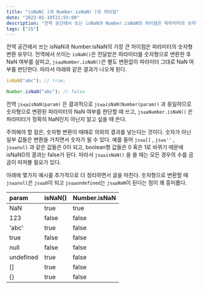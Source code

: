 ```yaml
---
title: "isNaN( )과 Number.isNaN( )의 차이점"
date: "2023-01-19T21:55:00"
description: "전역 공간에서 쓰는 isNaN과 Number.isNaN의 차이점은 파라미터의 숫자형 변환 유무다. isNaN은 전달받은 파라미터를 숫자형으로 변환 후 NaN 여부를 판별하지만 Number.isNaN은 별도의 변환없이 받은 파라미터 그대로 NaN여부를 판단한다. 숫자형 변환시 예기치 않은 결과가 나올 수 있으므로 isNaN을 쓸 때는 항상 주의해서 써야한다."
tags: ["JS"]
---
```


전역 공간에서 쓰는 isNaN과 Number.isNaN의 가장 큰 차이점은 파라미터의 숫자형 변환 유무다. 전역에서 쓰이는 `isNaN()`은 전달받은 파라미터를 숫자형으로 변환한 후 NaN 여부를 살피고, `js≤≥Number.isNaN()`은 별도 변환없이 파라미터 그대로 NaN 여부를 판단한다.
따라서 아래와 같은 결과가 나오게 된다.

```javascript
isNaN("abc"); // true;

Number.isNaN("abc"); // false
```

전역 `js≤≥isNaN(param)` 은 결과적으로 `js≤≥isNaN(Number(param))` 과 동일하므로 숫자형으로 변환된 파라미터의 NaN 여부를 판단할 때 쓰고, `js≤≥Number.isNaN()` 은 파라미터가 정확히 NaN인지 아닌지 알고 싶을 때 쓴다.

주의해야 할 점은, 숫자형 변환이 때때로 의외의 결과를 낳는다는 것이다. 숫자가 아닌 일부 값들은 변환을 거치면서 숫자가 될 수 있다. 예를 들어 `js≤≥[]` , `js≤≥''` , `js≤≥null` 과 같은 값들은 0이 되고, boolean형 값들은 0 혹은 1로 바뀌기 때문에 isNaN()의 결과는 false가 된다. 따라서 `js≤≥isNaN()` 을 쓸 때는 모든 경우의 수를 곰곰이 따져볼 필요가 있다.

아래에 몇가지 예시를 추가적으로 더 정리하면서 글을 마친다. 숫자형으로 변환할 때 `js≤≥null`은 `js≤≥0`이 되고 `js≤≥undefined`는 `js≤≥NaN`이 된다는 점이 꽤 흥미롭다.

| param     | isNaN() | Number.isNaN |
| :-------- | :------ | :----------- |
| NaN       | true    | true         |
| 123       | false   | false        |
| 'abc'     | true    | false        |
| true      | false   | false        |
| null      | false   | false        |
| undefined | true    | false        |
| []        | true    | false        |
| {}        | true    | false        |
